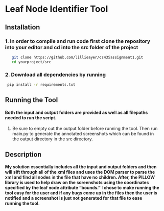 # Leaf Node Identifier Tool

## Installation
### 1. In order to compile and run code first clone the repository into your editor and cd into the src folder of the project
```bash
   git clone https://github.com/lillieayer/cs435assignment1.git
   cd yourproject/src
```
### 2. Download all dependencies by running

```bash
 pip install -r requirements.txt
```
## Running the Tool

#### Both the input and output folders are provided as well as all filepaths needed to run the script. 
1. Be sure to empty out the output folder before running the tool. Then run main.py to generate the annotated screenshots which can be found in the output directory in the src directory.

## Description

#### My solution essentially includes all the input and output folders and then will sift through all of the xml files and uses the DOM parser to parse the xml and find all nodes in the file that have no children. After, the PILLOW library is used to help draw on the screenshots using the coordinates specified by the leaf node attribute “bounds.” I chose to make running the tool easy for the user and if any bugs come up in the files then the user is notified and a screenshot is just not generated for that file to ease running the tool. 
